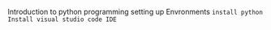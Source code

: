 Introduction to python programming
setting up Envronments
`install python`
`Install visual studio code IDE`
